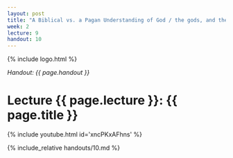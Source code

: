```yaml
---
layout: post
title: "A Biblical vs. a Pagan Understanding of God / the gods, and the Cosmos"
week: 2
lecture: 9
handout: 10
---
```


{% include logo.html %}

*Handout: {{ page.handout }}*

# Lecture {{ page.lecture }}: {{ page.title }}

{% include youtube.html id='xncPKxAFhns' %}

{% include_relative handouts/10.md %}